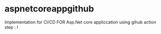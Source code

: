 # aspnetcoreappgithub
Implementation for CI/CD FOR Asp.Net core appliccation using gihub action
step : 
l
